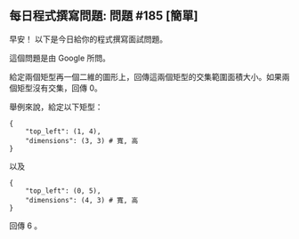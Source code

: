 ## 每日程式撰寫問題: 問題 #185 [簡單]

早安！ 以下是今日給你的程式撰寫面試問題。

這個問題是由 Google 所問。

給定兩個矩型再一個二維的圖形上，回傳這兩個矩型的交集範圍面積大小。如果兩個矩型沒有交集，回傳 0。

舉例來說，給定以下矩型：

    {
        "top_left": (1, 4),
        "dimensions": (3, 3) # 寬, 高
    }

以及

    {
        "top_left": (0, 5),
        "dimensions": (4, 3) # 寬, 高
    }

回傳 6 。
